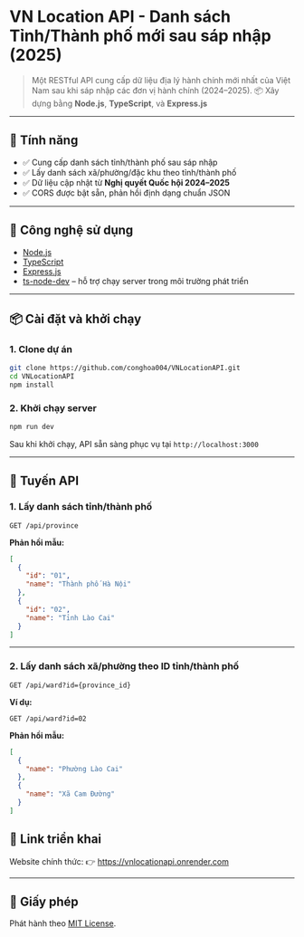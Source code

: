 # VN Location API - Danh sách Tỉnh/Thành phố mới sau sáp nhập (2025)

> Một RESTful API cung cấp dữ liệu địa lý hành chính mới nhất của Việt Nam sau khi sáp nhập các đơn vị hành chính (2024–2025).
> 📦 Xây dựng bằng **Node.js**, **TypeScript**, và **Express.js**

---

## 🚀 Tính năng

* ✅ Cung cấp danh sách tỉnh/thành phố sau sáp nhập
* ✅ Lấy danh sách xã/phường/đặc khu theo tỉnh/thành phố
* ✅ Dữ liệu cập nhật từ **Nghị quyết Quốc hội 2024–2025**
* ✅ CORS được bật sẵn, phản hồi định dạng chuẩn JSON

---

## 🧰 Công nghệ sử dụng

* [Node.js](https://nodejs.org/)
* [TypeScript](https://www.typescriptlang.org/)
* [Express.js](https://expressjs.com/)
* [ts-node-dev](https://github.com/wclr/ts-node-dev) – hỗ trợ chạy server trong môi trường phát triển

---

## 📦 Cài đặt và khởi chạy

### 1. Clone dự án

```bash
git clone https://github.com/conghoa004/VNLocationAPI.git
cd VNLocationAPI
npm install
```

### 2. Khởi chạy server

```bash
npm run dev
```

Sau khi khởi chạy, API sẵn sàng phục vụ tại `http://localhost:3000`

---

## 📰 Tuyến API

### 1. Lấy danh sách tỉnh/thành phố

```
GET /api/province
```

**Phản hồi mẫu:**

```json
[
  {
    "id": "01",
    "name": "Thành phố Hà Nội"
  },
  {
    "id": "02",
    "name": "Tỉnh Lào Cai"
  }
]
```

---

### 2. Lấy danh sách xã/phường theo ID tỉnh/thành phố

```
GET /api/ward?id={province_id}
```

**Ví dụ:**

```
GET /api/ward?id=02
```

**Phản hồi mẫu:**

```json
[
  {
    "name": "Phường Lào Cai"
  },
  {
    "name": "Xã Cam Đường"
  }
]
```

## 🔗 Link triển khai

Website chính thức: 👉 https://vnlocationapi.onrender.com

---

## 📄 Giấy phép

Phát hành theo [MIT License](LICENSE).
